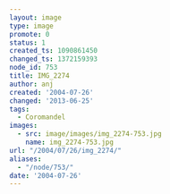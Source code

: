```yaml
---
layout: image
type: image
promote: 0
status: 1
created_ts: 1090861450
changed_ts: 1372159393
node_id: 753
title: IMG_2274
author: anj
created: '2004-07-26'
changed: '2013-06-25'
tags:
  - Coromandel
images:
  - src: image/images/img_2274-753.jpg
    name: img_2274-753.jpg
url: "/2004/07/26/img_2274/"
aliases:
  - "/node/753/"
date: '2004-07-26'
---
```


